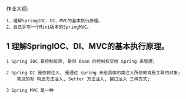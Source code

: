 作业大纲:

```
1、理解SpringIOC、DI、MVC的基本执行原理。
2、自己手写一个Mini版本的SpringMVC。
```

## 1 理解SpringIOC、DI、MVC的基本执行原理。

```
1 Spring IOC 是控制反转, 是将 Bean 的控制权交给 Spring 来管理;

2 Spring DI 是依赖注入, 是通过 spring 来给具体的类注入所依赖或是关联的对象;
    常见的有 构造方法注入, Setter 方法注入, 接口注入 三种方式;
    
3 Spring MVC 是一种
```





